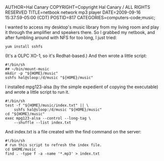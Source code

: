 AUTHOR=Hal Canary
COPYRIGHT=Copyright Hal Canary / ALL RIGHTS RESERVED
TITLE=netbook network mp3 player
DATE=2009-09-16 15:37:59-05:00 (CDT)
POSTID=817
CATEGORIES=computers-code;music;

I wanted to access my desktop's music library from my living room and play it through the amplifier and speakers there. So I grabbed my netbook, and after fumbling around with NFS for too long, I just tried:

    yum install sshfs

(It's a OLPC XO-1, so it's Redhat-based.) And then wrote a little script:

    #!/bin/sh
    ## ~/bin/mount-music
    mkdir -p "${HOME}/music"
    sshfs hal@sloop:/d/music "${HOME}/music"

I installed mpg123-alsa (by the simple expedient of copying the executable) and wrote a little script to run it.

    #!/bin/sh
    test -f "${HOME}/music/index.txt" || \
        sshfs hal@sloop:/d/music "${HOME}/music"
    cd "${HOME}/music"
    exec mpg123-alsa --control --long-tag \
        --shuffle --list index.txt

And index.txt is a file created with the find command on the server:

    #!/bin/sh
    # run this script to refresh the index file.
    cd $HOME/music
    find . -type f -a -name '*.mp3' > index.txt
